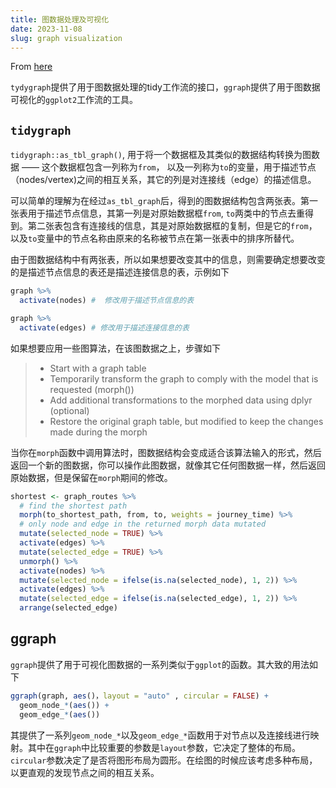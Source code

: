 ```yaml
---
title: 图数据处理及可视化
date: 2023-11-08
slug: graph visualization
---
```


From [here](https://rviews.rstudio.com/2019/03/06/intro-to-graph-analysis/)

`tydygraph`提供了用于图数据处理的tidy工作流的接口，`ggraph`提供了用于图数据可视化的`ggplot2`工作流的工具。

## `tidygraph`

`tidygraph::as_tbl_graph()`, 用于将一个数据框及其类似的数据结构转换为图数据 —— 这个数据框包含一列称为`from`， 以及一列称为`to`的变量，用于描述节点（nodes/vertex)之间的相互关系，其它的列是对连接线（edge）的描述信息。

可以简单的理解为在经过`as_tbl_graph`后，得到的图数据结构包含两张表。第一张表用于描述节点信息，其第一列是对原始数据框`from`, `to`两类中的节点去重得到。第二张表包含有连接线的信息，其是对原始数据框的复制，但是它的`from`，以及`to`变量中的节点名称由原来的名称被节点在第一张表中的排序所替代。

由于图数据结构中有两张表，所以如果想要改变其中的信息，则需要确定想要改变的是描述节点信息的表还是描述连接信息的表，示例如下

```r
graph %>%
  activate(nodes) #  修改用于描述节点信息的表

graph %>%
  activate(edges) # 修改用于描述连接信息的表
```

如果想要应用一些图算法，在该图数据之上，步骤如下

> - Start with a graph table
> - Temporarily transform the graph to comply with the model that is requested (morph())
> - Add additional transformations to the morphed data using dplyr (optional)
> - Restore the original graph table, but modified to keep the changes made during the morph

当你在`morph`函数中调用算法时，图数据结构会变成适合该算法输入的形式，然后返回一个新的图数据，你可以操作此图数据，就像其它任何图数据一样，然后返回原始数据，但是保留在`morph`期间的修改。

```r
shortest <- graph_routes %>%
  # find the shortest path
  morph(to_shortest_path, from, to, weights = journey_time) %>% 
  # only node and edge in the returned morph data mutated
  mutate(selected_node = TRUE) %>%
  activate(edges) %>%
  mutate(selected_edge = TRUE) %>%
  unmorph() %>%
  activate(nodes) %>%
  mutate(selected_node = ifelse(is.na(selected_node), 1, 2)) %>%
  activate(edges) %>%
  mutate(selected_edge = ifelse(is.na(selected_edge), 1, 2)) %>%
  arrange(selected_edge)
```

## ggraph

`ggraph`提供了用于可视化图数据的一系列类似于`ggplot`的函数。其大致的用法如下

```r
ggraph(graph, aes()，layout = "auto" , circular = FALSE) +
  geom_node_*(aes()) +
  geom_edge_*(aes())
```

其提供了一系列`geom_node_*`以及`geom_edge_*`函数用于对节点以及连接线进行映射。其中在`ggraph`中比较重要的参数是`layout`参数，它决定了整体的布局。`circular`参数决定了是否将图形布局为圆形。在绘图的时候应该考虑多种布局，以更直观的发现节点之间的相互关系。
